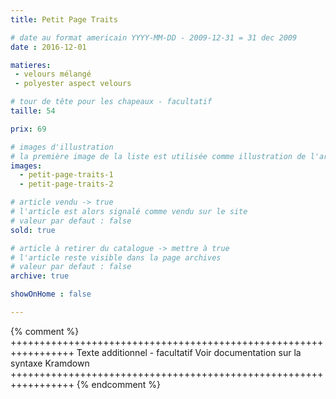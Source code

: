 ```yaml
---
title: Petit Page Traits

# date au format americain YYYY-MM-DD - 2009-12-31 = 31 dec 2009
date : 2016-12-01

matieres:
 - velours mélangé
 - polyester aspect velours

# tour de tête pour les chapeaux - facultatif
taille: 54

prix: 69

# images d'illustration
# la première image de la liste est utilisée comme illustration de l'article dans les pages de listing.
images:
  - petit-page-traits-1
  - petit-page-traits-2

# article vendu -> true
# l'article est alors signalé comme vendu sur le site
# valeur par defaut : false
sold: true

# article à retirer du catalogue -> mettre à true
# l'article reste visible dans la page archives
# valeur par defaut : false
archive: true

showOnHome : false

---
```

{% comment %} +++++++++++++++++++++++++++++++++++++++++++++++++++++++++++++++++
              Texte additionnel - facultatif
              Voir documentation sur la syntaxe Kramdown
+++++++++++++++++++++++++++++++++++++++++++++++++++++++++++++++++ {% endcomment %}
